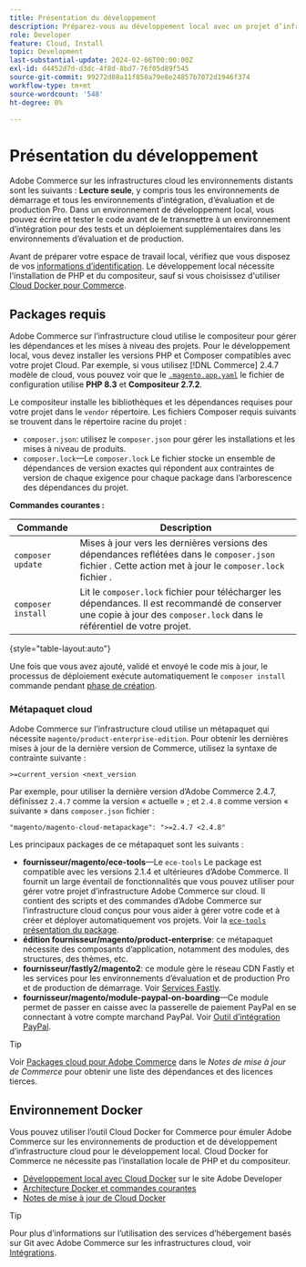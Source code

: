 ```yaml
---
title: Présentation du développement
description: Préparez-vous au développement local avec un projet d’infrastructure cloud Adobe Commerce.
role: Developer
feature: Cloud, Install
topic: Development
last-substantial-update: 2024-02-06T00:00:00Z
exl-id: d4452d7d-d3dc-4f8d-8bd7-76f05d89f545
source-git-commit: 99272d08a11f850a79e8e24857b7072d1946f374
workflow-type: tm+mt
source-wordcount: '548'
ht-degree: 0%

---
```


# Présentation du développement

Adobe Commerce sur les infrastructures cloud les environnements distants sont les suivants : **Lecture seule**, y compris tous les environnements de démarrage et tous les environnements d’intégration, d’évaluation et de production Pro. Dans un environnement de développement local, vous pouvez écrire et tester le code avant de le transmettre à un environnement d’intégration pour des tests et un déploiement supplémentaires dans les environnements d’évaluation et de production.

Avant de préparer votre espace de travail local, vérifiez que vous disposez de vos [informations d’identification](../../get-started/prepare-workspace.md). Le développement local nécessite l&#39;installation de PHP et du compositeur, sauf si vous choisissez d&#39;utiliser [Cloud Docker pour Commerce](#docker-environment).

## Packages requis

Adobe Commerce sur l’infrastructure cloud utilise le compositeur pour gérer les dépendances et les mises à niveau des projets. Pour le développement local, vous devez installer les versions PHP et Composer compatibles avec votre projet Cloud. Par exemple, si vous utilisez [!DNL Commerce] 2.4.7 modèle de cloud, vous pouvez voir que le [`.magento.app.yaml`](https://github.com/magento/magento-cloud/blob/2.4.7/.magento.app.yaml) le fichier de configuration utilise **PHP 8.3** et **Compositeur 2.7.2**.

Le compositeur installe les bibliothèques et les dépendances requises pour votre projet dans le `vendor` répertoire. Les fichiers Composer requis suivants se trouvent dans le répertoire racine du projet :

- `composer.json`: utilisez le `composer.json` pour gérer les installations et les mises à niveau de produits.
- `composer.lock`—Le `composer.lock` Le fichier stocke un ensemble de dépendances de version exactes qui répondent aux contraintes de version de chaque exigence pour chaque package dans l’arborescence des dépendances du projet.

**Commandes courantes :**

| Commande | Description |
|--------------------|----------------------------------------------------------------------------------------------------------------------------------------------------------|
| `composer update` | Mises à jour vers les dernières versions des dépendances reflétées dans le `composer.json` fichier . Cette action met à jour le `composer.lock` fichier . |
| `composer install` | Lit le `composer.lock` fichier pour télécharger les dépendances. Il est recommandé de conserver une copie à jour des `composer.lock` dans le référentiel de votre projet. |

{style="table-layout:auto"}

Une fois que vous avez ajouté, validé et envoyé le code mis à jour, le processus de déploiement exécute automatiquement le `composer install` commande pendant [phase de création](../deploy/process.md#build-phase-build-phase).

### Métapaquet cloud

Adobe Commerce sur l’infrastructure cloud utilise un métapaquet qui nécessite `magento/product-enterprise-edition`. Pour obtenir les dernières mises à jour de la dernière version de Commerce, utilisez la syntaxe de contrainte suivante :

```text
>=current_version <next_version
```

Par exemple, pour utiliser la dernière version d’Adobe Commerce 2.4.7, définissez `2.4.7` comme la version « actuelle » ; et `2.4.8` comme version « suivante » dans `composer.json` fichier :

```text
"magento/magento-cloud-metapackage": ">=2.4.7 <2.4.8"
```

Les principaux packages de ce métapaquet sont les suivants :

- **fournisseur/magento/ece-tools**—Le `ece-tools` Le package est compatible avec les versions 2.1.4 et ultérieures d’Adobe Commerce. Il fournit un large éventail de fonctionnalités que vous pouvez utiliser pour gérer votre projet d’infrastructure Adobe Commerce sur cloud. Il contient des scripts et des commandes d’Adobe Commerce sur l’infrastructure cloud conçus pour vous aider à gérer votre code et à créer et déployer automatiquement vos projets. Voir la [`ece-tools` présentation du package](../dev-tools/package-overview.md).
- **édition fournisseur/magento/product-enterprise**: ce métapaquet nécessite des composants d’application, notamment des modules, des structures, des thèmes, etc.
- **fournisseur/fastly2/magento2**: ce module gère le réseau CDN Fastly et les services pour les environnements d’évaluation et de production Pro et de production de démarrage. Voir [Services Fastly](/help/cloud-guide/cdn/fastly.md#fastly-cdn-module-for-magento-2).
- **fournisseur/magento/module-paypal-on-boarding**—Ce module permet de passer en caisse avec la passerelle de paiement PayPal en se connectant à votre compte marchand PayPal. Voir [Outil d’intégration PayPal](../store/paypal.md).

>[!TIP]
>
>Voir [Packages cloud pour Adobe Commerce](/help/cloud-guide/release-notes/cloud-packages.md) dans le _Notes de mise à jour de Commerce_ pour obtenir une liste des dépendances et des licences tierces.

## Environnement Docker

Vous pouvez utiliser l’outil Cloud Docker for Commerce pour émuler Adobe Commerce sur les environnements de production et de développement d’infrastructure cloud pour le développement local. Cloud Docker for Commerce ne nécessite pas l’installation locale de PHP et du compositeur.

- [Développement local avec Cloud Docker](https://developer.adobe.com/commerce/cloud-tools/docker/setup/) sur le site Adobe Developer
- [Architecture Docker et commandes courantes](../dev-tools/cloud-docker.md)
- [Notes de mise à jour de Cloud Docker](../release-notes/cloud-docker.md)

>[!TIP]
>
>Pour plus d’informations sur l’utilisation des services d’hébergement basés sur Git avec Adobe Commerce sur les infrastructures cloud, voir [Intégrations](../integrations/overview.md).
